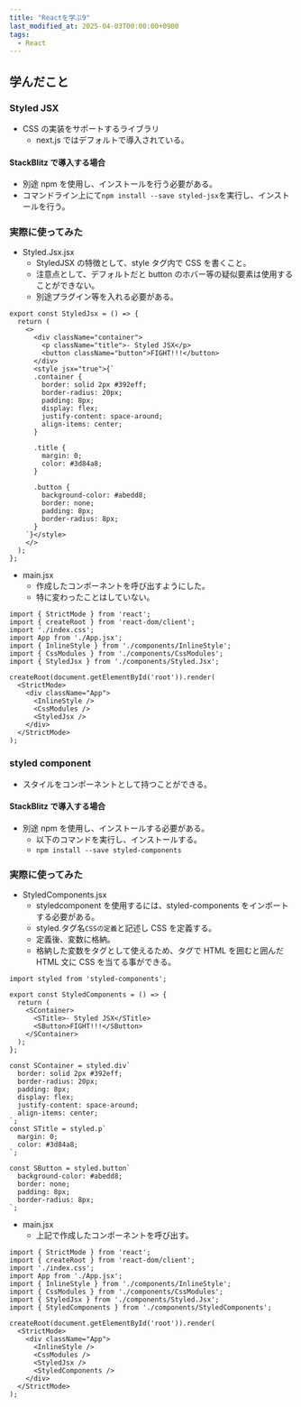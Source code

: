 ```yaml
---
title: "Reactを学ぶ9"
last_modified_at: 2025-04-03T00:00:00+0900
tags:
  - React
---
```


## 学んだこと

### Styled JSX

- CSS の実装をサポートするライブラリ
  - next.js ではデフォルトで導入されている。

#### StackBlitz で導入する場合

- 別途 npm を使用し、インストールを行う必要がある。
- コマンドライン上にて`npm install --save styled-jsx`を実行し、インストールを行う。

### 実際に使ってみた

- Styled.Jsx.jsx
  - StyledJSX の特徴として、style タグ内で CSS を書くこと。
  - 注意点として、デフォルトだと button のホバー等の疑似要素は使用することができない。
  - 別途プラグイン等を入れる必要がある。

```
export const StyledJsx = () => {
  return (
    <>
      <div className="container">
        <p className="title">- Styled JSX</p>
        <button className="button">FIGHT!!!</button>
      </div>
      <style jsx="true">{`
      .container {
        border: solid 2px #392eff;
        border-radius: 20px;
        padding: 8px;
        display: flex;
        justify-content: space-around;
        align-items: center;
      }

      .title {
        margin: 0;
        color: #3d84a8;
      }

      .button {
        background-color: #abedd8;
        border: none;
        padding: 8px;
        border-radius: 8px;
      }
    `}</style>
    </>
  );
};

```

- main.jsx
  - 作成したコンポーネントを呼び出すようにした。
  - 特に変わったことはしていない。

```
import { StrictMode } from 'react';
import { createRoot } from 'react-dom/client';
import './index.css';
import App from './App.jsx';
import { InlineStyle } from './components/InlineStyle';
import { CssModules } from './components/CssModules';
import { StyledJsx } from './components/Styled.Jsx';

createRoot(document.getElementById('root')).render(
  <StrictMode>
    <div className="App">
      <InlineStyle />
      <CssModules />
      <StyledJsx />
    </div>
  </StrictMode>
);

```

### styled component

- スタイルをコンポーネントとして持つことができる。

#### StackBlitz で導入する場合

- 別途 npm を使用し、インストールする必要がある。
  - 以下のコマンドを実行し、インストールする。
  - `npm install --save styled-components`

### 実際に使ってみた

- StyledComponents.jsx
  - styledcomponent を使用するには、styled-components をインポートする必要がある。
  - styled.タグ名`CSSの定義`と記述し CSS を定義する。
  - 定義後、変数に格納。
  - 格納した変数をタグとして使えるため、タグで HTML を囲むと囲んだ HTML 文に CSS を当てる事ができる。

```
import styled from 'styled-components';

export const StyledComponents = () => {
  return (
    <SContainer>
      <STitle>- Styled JSX</STitle>
      <SButton>FIGHT!!!</SButton>
    </SContainer>
  );
};

const SContainer = styled.div`
  border: solid 2px #392eff;
  border-radius: 20px;
  padding: 8px;
  display: flex;
  justify-content: space-around;
  align-items: center;
`;
const STitle = styled.p`
  margin: 0;
  color: #3d84a8;
`;

const SButton = styled.button`
  background-color: #abedd8;
  border: none;
  padding: 8px;
  border-radius: 8px;
`;

```

- main.jsx
  - 上記で作成したコンポーネントを呼び出す。

```
import { StrictMode } from 'react';
import { createRoot } from 'react-dom/client';
import './index.css';
import App from './App.jsx';
import { InlineStyle } from './components/InlineStyle';
import { CssModules } from './components/CssModules';
import { StyledJsx } from './components/Styled.Jsx';
import { StyledComponents } from './components/StyledComponents';

createRoot(document.getElementById('root')).render(
  <StrictMode>
    <div className="App">
      <InlineStyle />
      <CssModules />
      <StyledJsx />
      <StyledComponents />
    </div>
  </StrictMode>
);

```
